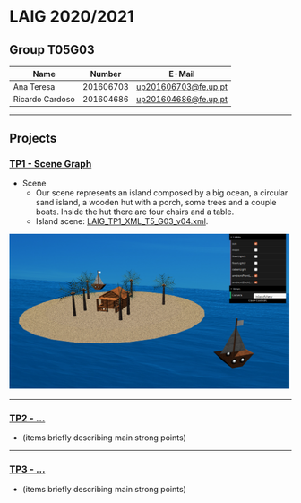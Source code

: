 # LAIG 2020/2021

## Group T05G03
| Name             | Number    | E-Mail                |
| ---------------- | --------- | --------------------- |
| Ana Teresa       | 201606703 | up201606703@fe.up.pt  |
| Ricardo Cardoso  | 201604686 | up201604686@fe.up.pt  |

----

## Projects

### [TP1 - Scene Graph](TP1)

- Scene
  - Our scene represents an island composed by a big ocean, a circular sand island, a wooden hut with a porch, some trees and a couple boats. Inside the hut there are four chairs and a table.
  - Island scene: [LAIG_TP1_XML_T5_G03_v04.xml](TP1/scenes/LAIG_TP1_XML_T5_G03_v04.xml).
  
<img src="TP1/photos/island_day.png" alt="Island" width="500"/>

-----

### [TP2 - ...](TP2)
- (items briefly describing main strong points)

----

### [TP3 - ...](TP3)
- (items briefly describing main strong points)
